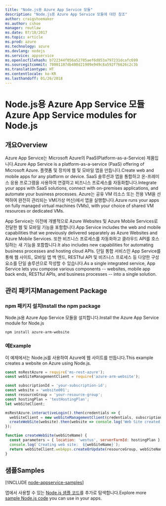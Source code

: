 ```yaml
---
title: "Node.js용 Azure App Service 모듈"
description: "Node.js용 Azure App Service 모듈에 대한 참조"
author: craigshoemaker
ms.author: cshoe
manager: routlaw
ms.date: 07/18/2017
ms.topic: article
ms.prod: azure
ms.technology: azure
ms.devlang: nodejs
ms.service: appservice
ms.openlocfilehash: b722344f056a52785aef6d853a797231dcafc699
ms.sourcegitcommit: 78001187db408d21909e949c8a592f76626c2c3b
ms.translationtype: HT
ms.contentlocale: ko-KR
ms.lasthandoff: 01/26/2018
---
```

# <a name="azure-app-service-modules-for-nodejs"></a><span data-ttu-id="cbc4e-103">Node.js용 Azure App Service 모듈</span><span class="sxs-lookup"><span data-stu-id="cbc4e-103">Azure App Service modules for Node.js</span></span>

## <a name="overview"></a><span data-ttu-id="cbc4e-104">개요</span><span class="sxs-lookup"><span data-stu-id="cbc4e-104">Overview</span></span>

<span data-ttu-id="cbc4e-105">Azure App Service는 Microsoft Azure의 PaaS(Platform-as-a-Service) 제품입니다.</span><span class="sxs-lookup"><span data-stu-id="cbc4e-105">Azure App Service is a platform-as-a-service (PaaS) offering of Microsoft Azure.</span></span> <span data-ttu-id="cbc4e-106">플랫폼 및 장치에 웹 및 모바일 앱을 만듭니다.</span><span class="sxs-lookup"><span data-stu-id="cbc4e-106">Create web and mobile apps for any platform or device.</span></span> <span data-ttu-id="cbc4e-107">SaaS 솔루션과 앱을 통합하고 온-프레미스 응용 프로그램을 사용하여 연결하고 비즈니스 프로세스를 자동화합니다.</span><span class="sxs-lookup"><span data-stu-id="cbc4e-107">Integrate your apps with SaaS solutions, connect with on-premises applications, and automate your business processes.</span></span> <span data-ttu-id="cbc4e-108">Azure는 공유 VM 리소스 또는 전용 VM을 선택하여 완전히 관리되는 VM(가상 머신)에서 앱을 실행합니다.</span><span class="sxs-lookup"><span data-stu-id="cbc4e-108">Azure runs your apps on fully managed virtual machines (VMs), with your choice of shared VM resources or dedicated VMs.</span></span>

<span data-ttu-id="cbc4e-109">App Service는 이전에 개별적으로 Azure Websites 및 Azure Mobile Services로 전달한 웹 및 모바일 기능을 포함합니다.</span><span class="sxs-lookup"><span data-stu-id="cbc4e-109">App Service includes the web and mobile capabilities that we previously delivered separately as Azure Websites and Azure Mobile Services.</span></span> <span data-ttu-id="cbc4e-110">또한 비즈니스 프로세스를 자동화하고 클라우드 API를 호스팅하는 새 기능을 포함합니다.</span><span class="sxs-lookup"><span data-stu-id="cbc4e-110">It also includes new capabilities for automating business processes and hosting cloud APIs.</span></span> <span data-ttu-id="cbc4e-111">단일 통합 서비스인 App Service를 통해 웹 사이트, 모바일 앱 백 엔드, RESTful API 및 비즈니스 프로세스 등 다양한 구성 요소를 단일 솔루션으로 작성할 수 있습니다.</span><span class="sxs-lookup"><span data-stu-id="cbc4e-111">As a single integrated service, App Service lets you compose various components -- websites, mobile app back ends, RESTful APIs, and business processes -- into a single solution.</span></span>

## <a name="management-package"></a><span data-ttu-id="cbc4e-112">관리 패키지</span><span class="sxs-lookup"><span data-stu-id="cbc4e-112">Management Package</span></span>

### <a name="install-the-npm-package"></a><span data-ttu-id="cbc4e-113">npm 패키지 설치</span><span class="sxs-lookup"><span data-stu-id="cbc4e-113">Install the npm package</span></span>

<span data-ttu-id="cbc4e-114">Node.js용 Azure App Service 모듈을 설치합니다.</span><span class="sxs-lookup"><span data-stu-id="cbc4e-114">Install the Azure App Service module for Node.js</span></span>

```bash
npm install azure-arm-website
```

### <a name="example"></a><span data-ttu-id="cbc4e-115">예</span><span class="sxs-lookup"><span data-stu-id="cbc4e-115">Example</span></span>

<span data-ttu-id="cbc4e-116">이 예제에서는 Node.js를 사용하여 Azure에 웹 사이트를 만듭니다.</span><span class="sxs-lookup"><span data-stu-id="cbc4e-116">This example creates a website on Azure using Node.js.</span></span>

```javascript
const msRestAzure = require('ms-rest-azure');
const webSiteManagementClient = require('azure-arm-website');

const subscriptionId = 'your-subscription-id';
const website = 'website001';
const resourceGroup = 'your-resource-group';
const hostingPlan = 'testHostingPlan';
let webSiteClient;

msRestAzure.interactiveLogin().then(credentials => {
  webSiteClient = new webSiteManagementClient(credentials, subscriptionId);
  createWebSite(website).then(website => console.log('Web Site created successfully', website));
});

function createWebSite(webSiteName) {
  const parameters = { location: 'westus', serverFarmId: hostingPlan };
  console.log(`Creating web site:  ${webSiteName}`);
  return webSiteClient.webApps.createOrUpdate(resourceGroup, webSiteName, parameters, null);
}
```

## <a name="samples"></a><span data-ttu-id="cbc4e-117">샘플</span><span class="sxs-lookup"><span data-stu-id="cbc4e-117">Samples</span></span>

[!INCLUDE [node-appservice-samples](../docs-ref-conceptual/includes/appservice-samples.md)]

<span data-ttu-id="cbc4e-118">앱에서 사용할 수 있는 [Node.js 샘플 코드](https://azure.microsoft.com/resources/samples/?platform=nodejs)를 추가로 탐색합니다.</span><span class="sxs-lookup"><span data-stu-id="cbc4e-118">Explore more [sample Node.js code](https://azure.microsoft.com/resources/samples/?platform=nodejs) you can use in your apps.</span></span>
